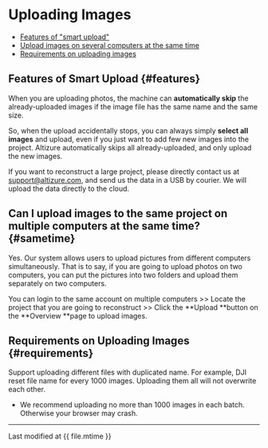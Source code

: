 # Uploading Images

* [Features of "smart upload"](#features)
* [Upload images on several computers at the same time](#sametime)
* [Requirements on uploading images](#requirements)

## Features of Smart Upload {#features}

When you are uploading photos, the machine can **automatically skip** the already-uploaded images if the image file has the same name and the same size.

So, when the upload accidentally stops, you can always simply **select all images** and upload, even if you just want to add few new images into the project. Altizure automatically skips all already-uploaded, and only upload the new images.

If you want to reconstruct a large project, please directly contact us at support@altizure.com, and send us the data in a USB by courier. We will upload the data directly to the cloud.

## Can I upload images to the same project on multiple computers at the same time? {#sametime}

Yes. Our system allows users to upload pictures from different computers simultaneously. That is to say, if you are going to upload photos on two computers, you can put the pictures into two folders and upload them separately on two computers.

You can login to the same account on multiple computers &gt;&gt; Locate the project that you are going to reconstruct &gt;&gt; Click the **Upload **button on the **Overview **page to upload images.

## Requirements on Uploading Images {#requirements}

Support uploading different files with duplicated name. For example, DJI reset file name for every 1000 images. Uploading them all will not overwrite each other.

* We recommend uploading no more than 1000 images in each batch. Otherwise your browser may crash.


---

Last modified at {{ file.mtime }}


